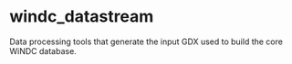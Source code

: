 # windc_datastream
Data processing tools that generate the input GDX used to build the core WiNDC database.
